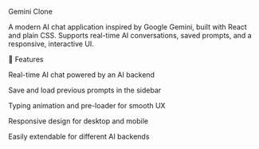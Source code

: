 Gemini Clone

A modern AI chat application inspired by Google Gemini, built with React and plain CSS. Supports real-time AI conversations, saved prompts, and a responsive, interactive UI.

🚀 Features

Real-time AI chat powered by an AI backend

Save and load previous prompts in the sidebar

Typing animation and pre-loader for smooth UX

Responsive design for desktop and mobile

Easily extendable for different AI backends
